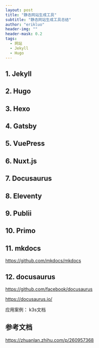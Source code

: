 ```yaml
---
layout: post
title: "静态网站生成工具"
subtitle: "静态网站生成工具总结"
author: "erikluo"
header-img: ""
header-mask: 0.2
tags:
  - 网站 
  - Jekyll 
  - Hugo
---
```


## 1. Jekyll

## 2. Hugo

## 3. Hexo

## 4. Gatsby

## 5. VuePress

## 6. Nuxt.js

## 7. Docusaurus

## 8. Eleventy

## 9. Publii

## 10. Primo

## 11. mkdocs

https://github.com/mkdocs/mkdocs 

## 12. docusaurus 

https://github.com/facebook/docusaurus 

https://docusaurus.io/ 

应用案例： k3s文档 


## 参考文档 

https://zhuanlan.zhihu.com/p/260957368
